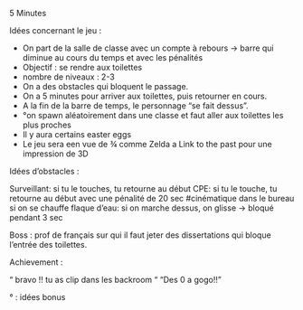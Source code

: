 5 Minutes

Idées concernant le jeu : 

* On part de la salle de classe avec un compte à rebours → barre qui diminue au cours du temps et avec les pénalités
* Objectif : se rendre aux toilettes
* nombre de niveaux : 2-3
* On a des obstacles qui bloquent le passage. 
* On a 5 minutes pour arriver aux toilettes, puis retourner en cours.
* A la fin de la barre de temps, le personnage “se fait dessus”.
* °on spawn aléatoirement dans une classe et faut aller aux toilettes les plus proches
* Il y aura certains easter eggs
* Le jeu sera een vue de ¾ comme Zelda a Link to the past pour une impression de 3D 




Idées d’obstacles :

Surveillant: si tu le touches, tu retourne au début
CPE: si tu le touche, tu retourne au début avec une pénalité de 20 sec #cinématique dans le bureau si on se chauffe 
flaque d’eau: si on marche dessus, on glisse -> bloqué pendant 3 sec


Boss : prof de français sur qui il faut jeter des dissertations qui bloque l’entrée des toilettes. 





Achievement :
    
“ bravo !! tu as clip dans les backroom “
“Des 0 a gogo!!”

° : idées bonus
